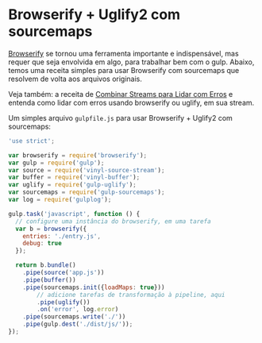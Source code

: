 # Browserify + Uglify2 com sourcemaps

[Browserify](https://github.com/browserify/browserify) se tornou uma ferramenta importante e indispensável, mas requer que seja envolvida em algo, para trabalhar bem com o gulp. Abaixo, temos uma receita simples para usar Browserify com sourcemaps que resolvem de volta aos arquivos originais.

Veja também: a receita de [Combinar Streams para Lidar com Erros](https://github.com/gulpjs/gulp/blob/master/docs/recipes/combining-streams-to-handle-errors.md) e entenda como lidar com erros usando browserify ou uglify, em sua stream.

Um simples arquivo `gulpfile.js` para usar Browserify + Uglify2 com sourcemaps:

``` javascript
'use strict';

var browserify = require('browserify');
var gulp = require('gulp');
var source = require('vinyl-source-stream');
var buffer = require('vinyl-buffer');
var uglify = require('gulp-uglify');
var sourcemaps = require('gulp-sourcemaps');
var log = require('gulplog');

gulp.task('javascript', function () {
  // configure uma instância do browserify, em uma tarefa
  var b = browserify({
    entries: './entry.js',
    debug: true
  });

  return b.bundle()
    .pipe(source('app.js'))
    .pipe(buffer())
    .pipe(sourcemaps.init({loadMaps: true}))
        // adicione tarefas de transformação à pipeline, aqui
        .pipe(uglify())
        .on('error', log.error)
    .pipe(sourcemaps.write('./'))
    .pipe(gulp.dest('./dist/js/'));
});
```

